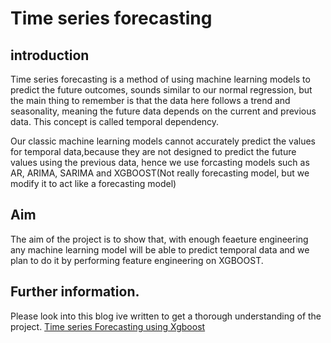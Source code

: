 # Time series forecasting

## introduction
Time series forecasting is a method of using machine learning models to predict the future outcomes, sounds similar to our normal regression, but the main thing to remember is that the data here follows a trend and seasonality, meaning the future data depends on the current and previous data. This concept is called temporal dependency.

Our classic machine learning models cannot accurately predict the values for temporal data,because they are not designed to predict the future values using the previous data, hence we use forcasting models such as AR, ARIMA, SARIMA and XGBOOST(Not really forecasting model, but we modify it to act like a forecasting model)

## Aim 
The aim of the project is to show that, with enough feaeture engineering any machine learning model will be able to predict temporal data and we plan to do it by performing feature engineering on XGBOOST.

## Further information.
Please look into this blog ive written to get a thorough understanding of the project. 
[Time series Forecasting using Xgboost](https://medium.com/@byashwanth77/forecasting-using-xgboost-lag-and-decomposition-864815bd98c5)
